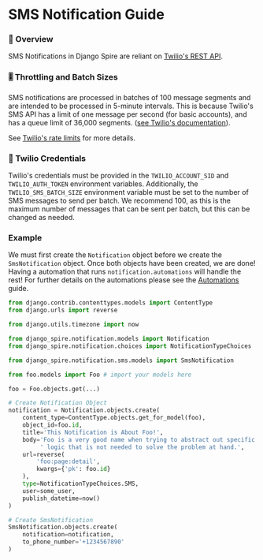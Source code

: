 # SMS Notification Guide

### 👀 Overview 
SMS Notifications in Django Spire are reliant on [Twilio's REST API](https://www.twilio.com/docs/messaging/api "Twilio SMS API Guide").

### 🎚️ Throttling and Batch Sizes
SMS notifications are processed in batches of 100 message segments and are intended to be processed in 5-minute intervals. This is because Twilio's SMS API has a limit of one message per second (for basic accounts),
and has a queue limit of 36,000 segments. ([see Twilio's documentation](https://www.twilio.com/docs/glossary/what-sms-character-limit "Twilio SMS Segments")).

See [Twilio's rate limits](https://help.twilio.com/articles/223183648-Sending-and-Receiving-Limitations-on-Calls-and-SMS-Messages "Twilio Rate Limits") for more details.

### 📱 Twilio Credentials
Twilio's credentials must be provided in the `TWILIO_ACCOUNT_SID` and `TWILIO_AUTH_TOKEN` environment variables. Additionally, the `TWILIO_SMS_BATCH_SIZE` environment variable must be set to the number of SMS messages to send per batch.
We recommend 100, as this is the maximum number of messages that can be sent per batch, but this can be changed as needed.

### Example
We must first create the `Notification` object before we create the `SmsNotification` object. Once both objects have been created, we are done! Having a automation that runs `notification.automations` will handle the rest!
For further details on the automations please see the [Automations](automations.md) guide.

```python
from django.contrib.contenttypes.models import ContentType
from django.urls import reverse

from django.utils.timezone import now

from django_spire.notification.models import Notification
from django_spire.notification.choices import NotificationTypeChoices

from django_spire.notification.sms.models import SmsNotification

from foo.models import Foo # import your models here

foo = Foo.objects.get(...)

# Create Notification Object
notification = Notification.objects.create(
    content_type=ContentType.objects.get_for_model(foo),
    object_id=foo.id,
    title='This Notification is About Foo!',
    body='Foo is a very good name when trying to abstract out specific'
         ' logic that is not needed to solve the problem at hand.',
    url=reverse(
        'foo:page:detail',
        kwargs={'pk': foo.id}
    ),
    type=NotificationTypeChoices.SMS,
    user=some_user,
    publish_datetime=now()
)

# Create SmsNotification
SmsNotification.objects.create(
    notification=notification,
    to_phone_number='+1234567890'
)

```

